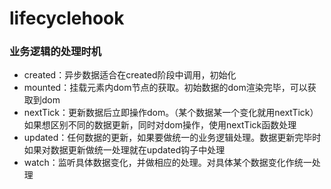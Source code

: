 # lifecyclehook


### 业务逻辑的处理时机
- created：异步数据适合在created阶段中调用，初始化
- mounted：挂载元素内dom节点的获取。初始数据的dom渲染完毕，可以获取到dom
- nextTick：更新数据后立即操作dom。（某个数据某一个变化就用nextTick）如果想区别不同的数据更新，同时对dom操作，使用nextTick函数处理
- updated：任何数据的更新，如果要做统一的业务逻辑处理。数据更新完毕时 如果对数据更新做统一处理就在updated钩子中处理
- watch：监听具体数据变化，并做相应的处理。对具体某个数据变化作统一处理


